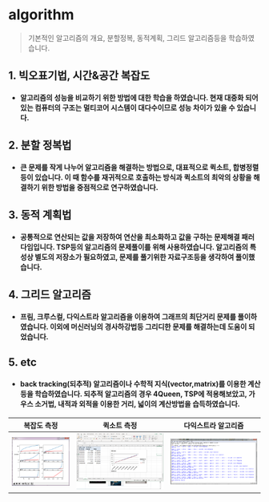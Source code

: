 algorithm
=======
> 기본적인 알고리즘의 개요, 분할정복, 동적계획, 그리드 알고리즘등을 학습하였습니다.
## 1. 빅오표기법, 시간&공간 복잡도
* #### 알고리즘의 성능을 비교하기 위한 방법에 대한 학습을 하였습니다. 현재 대중화 되어 있는 컴퓨터의 구조는 멀티코어 시스템이 대다수이므로 성능 차이가 있을 수 있습니다.
## 2. 분할 정복법
* #### 큰 문제를 작게 나누어 알고리즘을 해결하는 방법으로, 대표적으로 퀵소트, 합병정렬 등이 있습니다. 이 때 함수를 재귀적으로 호출하는 방식과 퀵소트의 최악의 상황을 해결하기 위한 방법을 중점적으로 연구하였습니다.
## 3. 동적 계획법
* #### 공통적으로 연산되는 값을 저장하여 연산을 최소화하고 값을 구하는 문제해결 패러다임입니다. TSP등의 알고리즘의 문제풀이를 위해 사용하였습니다. 알고리즘의 특성상 별도의 저장소가 필요하였고, 문제를 풀기위한 자료구조등을 생각하여 풀이했습니다.
## 4. 그리드 알고리즘
* #### 프림, 크루스컬, 다익스트라 알고리즘을 이용하여 그래프의 최단거리 문제를 풀이하였습니다. 이외에 머신러닝의 경사하강법등 그리디한 문제를 해결하는데 도움이 되었습니다.
## 5. etc
* #### back tracking(되추적) 알고리즘이나 수학적 지식(vector,matrix)를 이용한 계산등을 학습하였습니다. 되추적 알고리즘의 경우 4Queen, TSP에 적용해보았고, 가우스 소거법, 내적과 외적을 이용한 거리, 넓이의 계산방법을 습득하였습니다.
| 복잡도 측정 | 퀵소트 측정 | 다익스트라 알고리즘 |
|---|---|---|
| ![img1](./1.bmp) | ![img2](./2.png) | ![img3](./3.bmp) |

[//]: #

